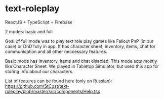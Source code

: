 # text-roleplay

ReactJS + TypeScript + Firebase

2 modes: basic and full

Goal of full mode was to play text role play games like Fallout PnP (in our case) or DnD fully in app. It has character sheet, inventory, items, chat for communication and all other neccessary features.

Basic mode has inventory, items and chat disabled. This mode acts mostly like Character Sheet. We played in Tabletop Simulator, but used this app for storing info about our characters.

List of features can be found here (only on Russian): https://github.com/StCost/text-roleplay/blob/master/src/components/Help.tsx
